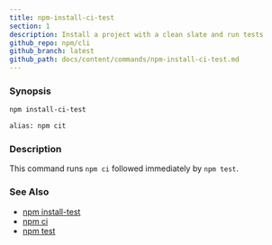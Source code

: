 ```yaml
---
title: npm-install-ci-test
section: 1
description: Install a project with a clean slate and run tests
github_repo: npm/cli
github_branch: latest
github_path: docs/content/commands/npm-install-ci-test.md
---
```


### Synopsis

```bash
npm install-ci-test

alias: npm cit
```

### Description

This command runs `npm ci` followed immediately by `npm test`.

### See Also

* [npm install-test](/cli/v7/commands/npm-install-test)
* [npm ci](/cli/v7/commands/npm-ci)
* [npm test](/cli/v7/commands/npm-test)
